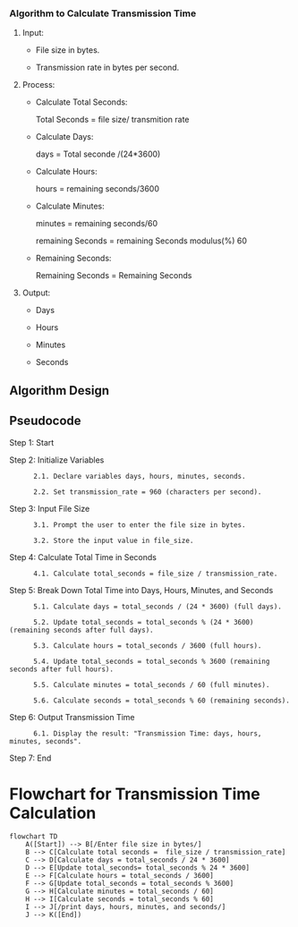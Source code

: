 ### Algorithm to Calculate Transmission Time
1. Input:

     - File size in bytes.
       
     - Transmission rate in bytes per second.
2. Process:

     - Calculate Total Seconds:

       Total Seconds = file size/ transmition rate
       
     - Calculate Days:
       
         days = Total seconde /(24*3600)

     - Calculate Hours:

         hours = remaining seconds/3600

    - Calculate Minutes:

        minutes = remaining seconds/60

        remaining Seconds = remaining Seconds modulus(%) 60
    - Remaining Seconds:

        Remaining Seconds = Remaining Seconds
3. Output:

   - Days
     
   - Hours
     
   - Minutes
     
   - Seconds

## Algorithm Design

  ## Pseudocode

Step 1: Start

Step 2: Initialize Variables

          2.1. Declare variables days, hours, minutes, seconds.
          
          2.2. Set transmission_rate = 960 (characters per second).

Step 3: Input File Size

          3.1. Prompt the user to enter the file size in bytes.
          
          3.2. Store the input value in file_size.

Step 4: Calculate Total Time in Seconds

          4.1. Calculate total_seconds = file_size / transmission_rate.

Step 5: Break Down Total Time into Days, Hours, Minutes, and Seconds

          5.1. Calculate days = total_seconds / (24 * 3600) (full days).
          
          5.2. Update total_seconds = total_seconds % (24 * 3600) (remaining seconds after full days).
          
          5.3. Calculate hours = total_seconds / 3600 (full hours).
          
          5.4. Update total_seconds = total_seconds % 3600 (remaining seconds after full hours).
          
          5.5. Calculate minutes = total_seconds / 60 (full minutes).
          
          5.6. Calculate seconds = total_seconds % 60 (remaining seconds).

Step 6: Output Transmission Time

          6.1. Display the result: "Transmission Time: days, hours, minutes, seconds".

Step 7: End


# Flowchart for  Transmission Time Calculation
```mermaid
flowchart TD
    A([Start]) --> B[/Enter file size in bytes/]
    B --> C[Calculate total seconds =  file_size / transmission_rate]
    C --> D[Calculate days = total_seconds / 24 * 3600]
    D --> E[Update total_seconds= total_seconds % 24 * 3600]
    E --> F[Calculate hours = total_seconds / 3600]
    F --> G[Update total_seconds = total_seconds % 3600]
    G --> H[Calculate minutes = total_seconds / 60]
    H --> I[Calculate seconds = total_seconds % 60]
    I --> J[/print days, hours, minutes, and seconds/]
    J --> K([End])
